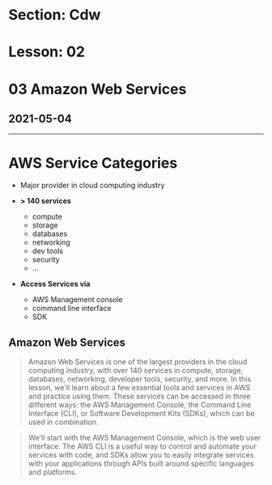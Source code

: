 # Section: Cdw
# Lesson: 02
# 03 Amazon Web Services
## 2021-05-04
---

# AWS Service Categories
- Major provider in cloud computing industry
- **> 140 services**
  - compute
  - storage
  - databases
  - networking
  - dev tools
  - security
  - ...

- **Access Services via**
  - AWS Management console
  - command line interface
  - SDK


## Amazon Web Services
>Amazon Web Services is one of the largest providers in the cloud computing industry, with over 140 services in compute, storage, databases, networking, developer tools, security, and more. In this lesson, we'll learn about a few essential tools and services in AWS and practice using them. These services can be accessed in three different ways: the AWS Management Console, the Command Line Interface (CLI), or Software Development Kits (SDKs), which can be used in combination.

>We'll start with the AWS Management Console, which is the web user interface. The AWS CLI is a useful way to control and automate your services with code, and SDKs allow you to easily integrate services with your applications through APIs built around specific languages and platforms.